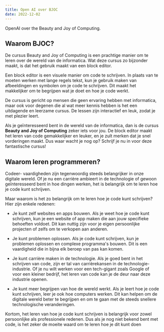 ```yaml
---
title: Open AI over BJOC
date: 2022-12-02
---
```


OpenAI over the Beauty and Joy of Computing.
<!--more-->

## Waarom BJOC?
De cursus Beauty and Joy of Computing is een prachtige manier om te leren over de wereld van de informatica. Wat deze cursus zo bijzonder maakt, is dat het gebruik maakt van een block editor.

Een block editor is een visuele manier om code te schrijven. In plaats van te moeten werken met lange regels tekst, kun je gebruik maken van afbeeldingen en symbolen om je code te schrijven. Dit maakt het makkelijker om te begrijpen wat je doet en hoe je code werkt.

De cursus is gericht op mensen die geen ervaring hebben met informatica, maar ook voor degenen die al wat meer kennis hebben is het een uitdagende en leerzame cursus. De lessen zijn interactief en leuk, zodat je met plezier leert.

Als je geïnteresseerd bent in de wereld van de informatica, dan is de cursus **Beauty and Joy of Computing** zeker iets voor jou. De block editor maakt het leren van code gemakkelijker en leuker, en je zult merken dat je snel vorderingen maakt. Dus waar wacht je nog op? Schrijf je nu in voor deze fantastische cursus!

## Waarom leren programmeren?
Codeer- vaardigheden zijn tegenwoordig steeds belangrijker in onze digitale wereld. Of je nu een carrière ambieert in de technologie of gewoon geïnteresseerd bent in hoe dingen werken, het is belangrijk om te leren hoe je code kunt schrijven.

Maar waarom is het zo belangrijk om te leren hoe je code kunt schrijven? Hier zijn enkele redenen:

- Je kunt zelf websites en apps bouwen. Als je weet hoe je code kunt schrijven, kun je een website of app maken die aan jouw specifieke behoeften voldoet. Dit kan nuttig zijn voor je eigen persoonlijke projecten of zelfs om te verkopen aan anderen.

- Je kunt problemen oplossen. Als je code kunt schrijven, kun je problemen oplossen en complexe programma's bouwen. Dit is een vaardigheid die in bijna elk beroep van pas kan komen.

- Je kunt carrière maken in de technologie. Als je goed bent in het schrijven van code, zijn er tal van carrièrekansen in de technologie-industrie. Of je nu wilt werken voor een tech-gigant zoals Google of voor een kleiner bedrijf, het leren van code kan je de deur naar deze industrie openen.

- Je kunt meer begrijpen van hoe de wereld werkt. Als je leert hoe je code kunt schrijven, leer je ook hoe computers werken. Dit kan helpen om de digitale wereld beter te begrijpen en om te gaan met de steeds snellere technologische veranderingen.

Kortom, het leren van hoe je code kunt schrijven is belangrijk voor zowel persoonlijke als professionele redenen. Dus als je nog niet bekend bent met code, is het zeker de moeite waard om te leren hoe je dit kunt doen
